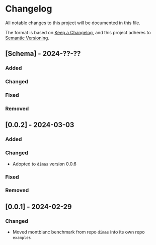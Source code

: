 # Changelog

All notable changes to this project will be documented in this file.

The format is based on [Keep a Changelog](https://keepachangelog.com/en/1.0.0/),
and this project adheres to [Semantic Versioning](https://semver.org/spec/v2.0.0.html).

## [Schema] - 2024-??-??

### Added

### Changed

### Fixed

### Removed


## [0.0.2] - 2024-03-03

### Added

### Changed
- Adopted to `dimas` version 0.0.6

### Fixed

### Removed


## [0.0.1] - 2024-02-29

### Changed
- Moved montblanc benchmark from repo `dimas` into its own repo `examples`
